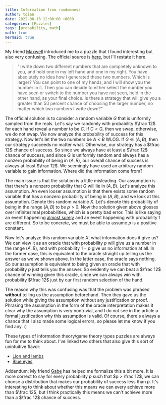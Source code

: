 ```yaml
---
title: Information from randomness
author: tqian
date: 2022-08-13 12:00:00 +0800
categories: [Puzzles]
tags: [probability, math]
math: true
mermaid: true
---
```


My friend [Maxwell](https://github.com/mzhang2021) introduced me to a puzzle that I found interesting but also very confusing. The official source is [here](https://www.quantamagazine.org/solution-information-from-randomness-20150722/), but I'll restate it here. 
>"I write down two different numbers that are completely unknown to you, and hold one in my left hand and one in my right. You have absolutely no idea how I generated these two numbers. Which is larger? You can point to one of my hands, and I will show you the number in it. Then you can decide to either select the number you have seen or switch to the number you have not seen, held in the other hand, as your final choice. Is there a strategy that will give you a greater than 50 percent chance of choosing the larger number, no matter which two numbers I write down?"

The official solution is to consider a random variable $G$ that is uniformly sampled from the reals. Let's say we randomly with probability $\frac 12$ for each hand reveal a number to be $C$. If $C < G$, then we swap, otherwise, we do not swap. We now analyze the probability of success for this strategy.  Now let's let the two numbers be $A < B$ WLOG. If $G \in (A, B)$, then our strategy succeeds no matter what. Otherwise, our strategy has a $\frac 12$ chance of success. So since we always have at least a $\frac 12$ chance of success, and since $G$ is uniformly random and always has a nonzero probability of being in  $(A, B)$, our overall chance of success is always at least $\frac 12$. We seemingly have used an arbitrary random variable to gain information. Where did the information come from?

The main issue is that the solution is a little misleading. Our assumption is that there's a nonzero probability that $G$ will lie in $(A, B)$. Let's analyze this assumption. An even looser assumption is that there exists some random variable that has a nonzero probability of being in $(A, B)$, and we look at this assumption. Denote this random variable $X$. Let's denote this probability of being in the range $(A, B)$ to be $p > 0$. Now the solution given above glosses over infinitesimal probabilities, which is a pretty bad error. This is like saying an event happening [almost surely](https://en.wikipedia.org/wiki/Almost_surely) and an event happening with probability $1$ are different. So to be concrete, we must be able to assume $p$ is a positive constant. 

Now let's analyze this random variable $X$, what information does it give us? We can view it as an oracle that with probability $p$ will give us a number in the range $(A, B)$, and with probability $1 - p$ give us no information at all. In the former case, this is equivalent to the oracle straight up telling us the answer as we've shown above. In the latter case, the oracle says nothing. So our assumption is equivalent to being given an oracle that with probability $p$ just tells you the answer. So evidently we can beat a $\frac 12$ chance of winning given this oracle, since we can always win with probability $\frac 12$ just by our first random selection of the hand. 

The reason why this was confusing was that the problem was phrased **without** telling us the assumption beforehand. Then they gave us the solution while giving the assumption without any justification or proof. Phrasing the assumption in the form of the oracle interpretation makes it clear why the assumption is very nontrivial, and I do not see in the article a formal justification why this assumption is valid. Of course, there's always a chance that I also made some logical errors, so please let me know if you find any. :)

These types of information theory/game theory types puzzles are always fun for me to think about. I've linked two others that also give this sort of unintuitive flavor: 

- [Lion and lambs](https://theconversation.com/lions-and-lambs-can-you-solve-this-classic-game-theory-puzzle-81288)
- [Blue eyes](https://theconversation.com/lions-and-lambs-can-you-solve-this-classic-game-theory-puzzle-81288)

Addendum: My friend [Gabe](https://gabrieldwu.github.io/) has helped me formalize this a bit more. It is more correct to say for every probability $p$ such that $p > \frac 12$, we can choose a distribution that makes our probability of success less than $p$. It's interesting to think about whether this means we can every achieve more than $\frac 12$, but I think practically this means we can't achieve more than a $\frac 12$ chance of success.

